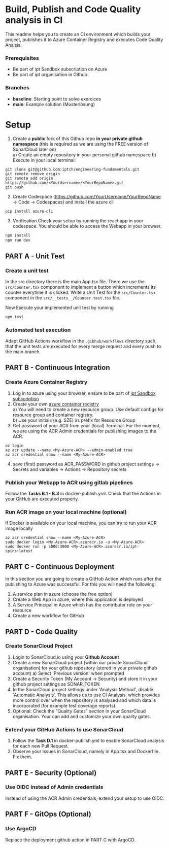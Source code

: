 # Build, Publish and Code Quality analysis in CI
This readme helps you to create an CI environment which builds your project, publishes it to Azure Container Registry and executes Code Quality Analsis.

### Prerequisites
- Be part of ipt Sandbox subscription on Azure
- Be part of ipt organisation in Github

### Branches
- **baseline**: Starting point to solve exercices
- **main**: Example solution (Musterlösung)

# Setup
1. Create a **public** fork of this Github repo **in your private github namespace** (this is required as we are using the FREE version of SonarCloud later on) \
  a) Create an empty repository in your personal github namespace
  b) Execute in your local terminal:
```
git clone git@github.com:iptch/engineering-fundamentals.git
git remote remove origin
git remote add origin https://github.com/<YourUsername>/<YourRepoName>.git
git push
```
2. Create Codespace (https://github.com/YourUsername/YourRepoName &rarr; Code &rarr; Codespaces) and install the azure cli
```
pip install azure-cli
```
3. Verification
Check your setup by running the react app in your codespace. You should be able to access the Webapp in your browser.
```bash
npm install
npm run dev
```

## PART A - Unit Test
### Create a unit test
In the src directory there is the main App.tsx file. There we use the ``src/Counter.tsx`` component to implement a button 
which increments its counter everytime it is clicked. Write a Unit Test for the ``src/Counter.tsx`` component in the 
``src/__tests__/Counter.test.tsx`` file.

Now Execute your implemented unit test by running
```bash
npm test
```

### Automated test execution
Adapt GitHub Actions workflow in the ``.gibhub/workflows`` directory such, that the unit tests are executed for every merge request and every push to the main 
branch.

## PART B - Continuous Integration

### Create Azure Container Registry
1. Log in to azure using your browser, ensure to be part of [ipt Sandbox subscription](https://app.happeo.com/pages/1e1oopl952ukqf9e0h/AzureAmpDu/1e5g766dso0ms8i9mp)
2. Create your own [azure container registry](https://portal.azure.com/#browse/Microsoft.ContainerRegistry%2Fregistries) \
    a) You will need to create a new resource group. Use default configs for resource group and container registry. \
    b) Use your initials (e.g. SZE) as prefix for Resource Group
3. Get password of your ACR from your (local) Terminal. For the moment, we are using the ACR Admin credentials for publishing images to the ACR.
```
az login
az acr update --name <My-Azure-ACR> --admin-enabled true
az acr credential show --name <My-Azure-ACR>
```
4. save (first) password as ACR_PASSWORD in github project settings &rarr; Secrets and variables &rarr; Actions &rarr; Repository secrets

### Publish your Webapp to ACR using gitlab pipelines
Follow the **Tasks B.1 - B.3** in docker-publish.yml. Check that the Actions in your GitHub are executed properly.

### Run ACR image on your local machine (optional)
If Docker is available on your local machine, you can try to run your ACR image locally
```
az acr credential show --name <My-Azure-ACR>
sudo docker login <My-Azure-ACR>.azurecr.io -u <My-Azure-ACR>
sudo docker run -p 3000:3000 <My-Azure-ACR>.azurecr.io/ipt-spins:latest
```

## PART C - Continuous Deployment
In this section you are going to create a GitHub Action which runs after the publishing to Azure was successful. 
For this you will need the following:
1. A service plan in azure (choose the free option)
2. Create a Web App in azure, where this application is deployed
3. A Service Principal in Azure which has the contributor role on your resource
4. Create a new workflow for GitHub

## PART D - Code Quality

### Create SonarCloud Project
1. Login to SonarCloud.io using your **Github Account**
2. Create a new SonarCloud project (within our private SonarCloud organisation) for your github repository (stored in your private github account)
    a) Select 'Previous version' when prompted
3. Create a Security Token (My Account &rarr; Security) and store it in your github project settings as SONAR_TOKEN
4. In the SonarCloud project settings under 'Analysis Method', disable 'Automatic Analysis'. This allows us to use CI Analysis, which provides more control over when the repository is analysed and which data is incorporated (for example test coverage reports).
5. Optional: Check the "Quality Gates" section in your SonarCloud organisation. Your can add and customize your own quality gates.

### Extend your GitHub Actions to use SonarCloud
1. Follow the **Task D.1** in docker-publish.yml to enable SonarCloud analysis for each new Pull Request.
2. Observe your issues in SonarCloud, namely in App.tsx and Dockerfile. Fix them.

## PART E - Security (Optional)

### Use OIDC instead of Admin credentials
Instead of using the ACR Admin credentials, extend your setup to use OIDC.

## PART F - GitOps (Optional)

### Use ArgoCD
Replace the deployment github action in PART C with ArgoCD.
